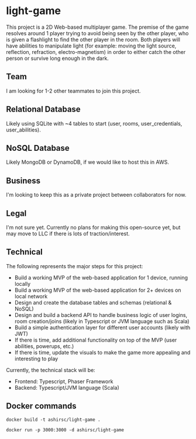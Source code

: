 # light-game
This project is a 2D Web-based multiplayer game. The premise of the game resolves around 1 player trying to avoid being seen by the other player, who is given a flashlight to find the other player in the room. Both players will have abilities to manipulate light (for example: moving the light source, reflection, refraction, electro-magnetism) in order to either catch the other person or survive long enough in the dark.

## Team
I am looking for 1-2 other teammates to join this project.

## Relational Database
Likely using SQLite with ~4 tables to start (user, rooms, user_credentials, user_abilities).

## NoSQL Database
Likely MongoDB or DynamoDB, if we would like to host this in AWS.

## Business
I'm looking to keep this as a private project between collaborators for now.

## Legal
I'm not sure yet. Currently no plans for making this open-source yet, but may move to LLC if there is lots of traction/interest.

## Technical
The following represents the major steps for this project:
* Build a working MVP of the web-based application for 1 device, running locally
* Build a working MVP of the web-based application for 2+ devices on local network
* Design and create the database tables and schemas (relational & NoSQL)
* Design and build a backend API to handle business logic of user logins, room creation/joins (likely in Typescript or JVM language such as Scala)
* Build a simple authentication layer for different user accounts (likely with JWT)
* If there is time, add additional functionality on top of the MVP (user abilities, powerups, etc.)
* If there is time, update the visuals to make the game more appealing and interesting to play

Currently, the technical stack will be:
* Frontend: Typescript, Phaser Framework
* Backend: Typescript/JVM language (Scala)


## Docker commands

`docker build -t ashirsc/light-game .`

`docker run -p 3000:3000 -d ashirsc/light-game`
